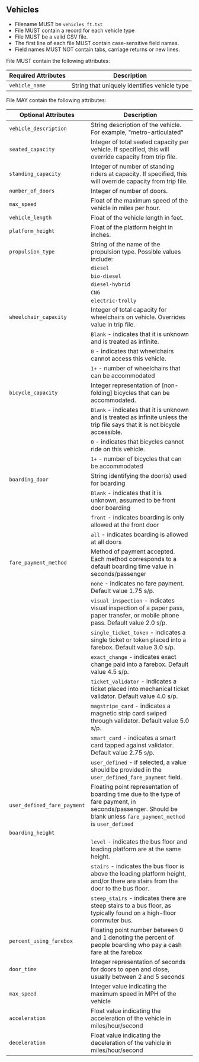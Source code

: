 ## Vehicles

 *  Filename MUST be `vehicles_ft.txt`
 *  File MUST contain a record for each vehicle type
 *  File MUST be a valid CSV file.
 *  The first line of each file MUST contain case-sensitive field names.
 *  Field names MUST NOT contain tabs, carriage returns or new lines.
 
File MUST contain the following attributes:

Required Attributes	| Description										
----------			| -------------		
`vehicle_name`		| String that uniquely identifies vehicle type

File MAY contain the following attributes:

|Optional Attributes		| Description										
| ----------				| -------------		
| `vehicle_description`	| String description of the vehicle. For example, "metro-articulated"
| `seated_capacity`		| Integer of total seated capacity per vehicle. If specified, this will override capacity from trip file.
| `standing_capacity`		| Integer of number of standing riders at capacity.  If specified, this will override capacity from trip file.
| `number_of_doors`		| Integer of number of doors.
| `max_speed`				| Float of the maximum speed of the vehicle in miles per hour.
| `vehicle_length`		| Float of the vehicle length in feet.
| `platform_height`		| Float of the platform height in inches.
| `propulsion_type`		| String of the name of the propulsion type.  Possible values include:
|	| `diesel`
| | `bio-diesel`
| | `diesel-hybrid`
| | `CNG`
|	| `electric-trolly`
| `wheelchair_capacity`	| Integer of total capacity for wheelchairs on vehicle. Overrides value in trip file.  
|	| `Blank` - indicates that it is unknown and is treated as infinite.  
| | `0`  - indicates that wheelchairs cannot access this vehicle.
| | `1+` - number of wheelchairs that can be accommodated
| `bicycle_capacity`		| Integer representation of [non-folding] bicycles that can be accommodated.  
|	| `Blank` - indicates that it is unknown and is treated as infinite unless the trip file says that it is not bicycle accessible.
|	| `0`  - indicates that bicycles cannot ride on this vehicle.
|	| `1+` - number of bicycles that can be accommodated
| `boarding_door` | String identifying the door(s) used for boarding
| | `Blank` - indicates that it is unknown, assumed to be front door boarding
| | `front` - indicates boarding is only allowed at the front door
| | `all` - indicates boarding is allowed at all doors
| `fare_payment_method` | Method of payment accepted.  Each method corresponds to a default boarding time value in seconds/passenger
| | `none` - indicates no fare payment. Default value 1.75 s/p.
| | `visual_inspection` - indicates visual inspection of a paper pass, paper transfer, or mobile phone pass. Default value 2.0 s/p.
| | `single_ticket_token` - indicates a single ticket or token placed into a farebox. Default value 3.0 s/p.
| | `exact_change` - indicates exact change paid into a farebox. Default value 4.5 s/p.
| | `ticket_validator` - indicates a ticket placed into mechanical ticket validator. Default value 4.0 s/p.
| | `magstripe_card` - indicates a magnetic strip card swiped through validator. Default value 5.0 s/p.
| | `smart_card` - indicates a smart card tapped against validator. Default value 2.75 s/p.
| | `user_defined` - if selected, a value should be provided in the `user_defined_fare_payment` field.
| `user_defined_fare_payment` | Floating point representation of boarding time due to the type of fare payment, in seconds/passenger.  Should be blank unless `fare_payment_method` is `user_defined`
| `boarding_height` | 
| | `level` - indicates the bus floor and loading platform are at the same height.
| | `stairs` - indicates the bus floor is above the loading platform height, and/or there are stairs from the door to the bus floor.
| | `steep_stairs` - indicates there are steep stairs to a bus floor, as typically found on a high-floor commuter bus.
| `percent_using_farebox` | Floating point number between 0 and 1 denoting the percent of people boarding who pay a cash fare at the farebox
| `door_time` | Integer representation of seconds for doors to open and close, usually between 2 and 5 seconds
| `max_speed` | Integer value indicating the maximum speed in MPH of the vehicle
| `acceleration` | Float value indicating the acceleration of the vehicle in miles/hour/second
| `deceleration` | Float value indicating the deceleration of the vehicle in miles/hour/second
